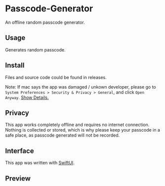 # Passcode-Generator
An offline random passcode generator.

## Usage
Generates random passcode.

## Install
Files and source code could be found in releases.

Note: If mac says the app was damaged / unkown developer, please go to `System Preferences > Security & Privacy > General`, and click `Open Anyway`. [Show Details.](https://github.com/Vaida12345/Annotation/wiki#why-i-cant-open-the-app)

## Privacy
This app works completely offline and requires no internet connection. Nothing is collected or stored, which is why please keep your passcode in a safe place, as passcode generated will not be recorded.

## Interface
This app was written with [SwiftUI](https://developer.apple.com/xcode/swiftui/).


## Preview
